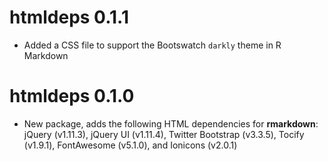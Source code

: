 # htmldeps 0.1.1

* Added a CSS file to support the Bootswatch `darkly` theme in R Markdown

# htmldeps 0.1.0

* New package, adds the following HTML dependencies for **rmarkdown**: jQuery (v1.11.3), jQuery UI (v1.11.4), Twitter Bootstrap (v3.3.5), Tocify (v1.9.1), FontAwesome (v5.1.0), and Ionicons (v2.0.1) 
